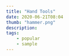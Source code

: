 ```yaml
---
title: "Hand Tools"
date: 2020-06-21T08:04
thumb: "hammer.png"
description:
tags: 
    - popular
    - sample
---
```


